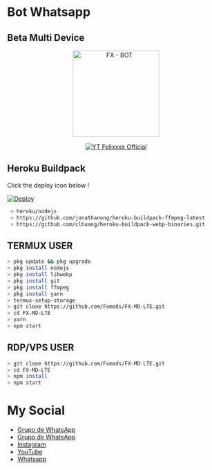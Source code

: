 # Bot Whatsapp
## Beta Multi Device 

<p align="center">
<img src="https://telegra.ph/file/235a0e5ddfa5f45f5d913.jpg" alt="FX - BOT" width="200"/>

<p align="center">
    <a href="https://Fxmods.github.io">
        <img
            src="https://readme-typing-svg.herokuapp.com?size=15&width=280&lines=Created+By+FXTeam+Official+🙏"
            alt="YT Felixxxx Official"
        />
    </a>
</p>

## Heroku Buildpack

Click the deploy icon below !

[![Deploy](https://www.herokucdn.com/deploy/button.svg)](https://heroku.com/deploy?template=https://github.com/Fxmods/FX-MD-LTE)

```bash
 > heroku/nodejs
 > https://github.com/jonathanong/heroku-buildpack-ffmpeg-latest
 > https://github.com/clhuang/heroku-buildpack-webp-binaries.git
```

## TERMUX USER
```bash
> pkg update && pkg upgrade
> pkg install nodejs
> pkg install libwebp
> pkg install git
> pkg install ffmpeg
> pkg install yarn
> termux-setup-storage
> git clone https://github.com/Fxmods/FX-MD-LTE.git
> cd FX-MD-LTE
> yarn
> npm start
```

## RDP/VPS USER
```bash 
> git clone https://github.com/Fxmods/FX-MD-LTE.git
> cd FX-MD-LTE
> npm install
> npm start
```

# My Social 
- [Grupo de WhatsApp](https://chat.whatsapp.com/J6GuXns23L9IzgrUqWfUj7)
- [Grupo de WhatsApp](https://chat.whatsapp.com/F8a1wlFtr5z9WY92Wde1zN)
- [Instagram](https://instagram.com/im.felix409)
- [YouTube ](https://youtube.com/c/Felixcrack409)
- [Whatsapp ](https://wa.me/18138999999)
